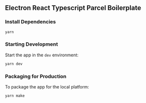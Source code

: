 ## Electron React Typescript Parcel Boilerplate

### Install Dependencies

```bash
yarn
```

### Starting Development

Start the app in the `dev` environment:

```bash
yarn dev
```

### Packaging for Production

To package the app for the local platform:

```bash
yarn make
```
